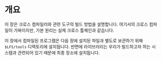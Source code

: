 # 개요

이 장은 크로스 컴파일러와 관련 도구의 빌드 방법을 설명합니다. 여기서의 크로스 컴파일이 가짜이지만, 가본 원리는 실제 크로스 툴체인과 같습니다.

이 장에서 컴파일된 프로그램은 다음 장에 설치된 파일과 별도로 보관하기 위해 `$LFS/tools` 디렉토리에 설치됩니다. 반면에 라이브러리는 우리가 빌드하고자 하는 시스템과 관련되어 있기 때문에 최종 장소에 설치됩니다.